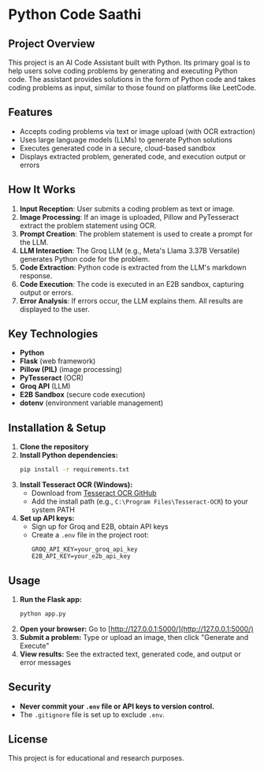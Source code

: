 # Python Code Saathi

## Project Overview
This project is an AI Code Assistant built with Python. Its primary goal is to help users solve coding problems by generating and executing Python code. The assistant provides solutions in the form of Python code and takes coding problems as input, similar to those found on platforms like LeetCode.

## Features
- Accepts coding problems via text or image upload (with OCR extraction)
- Uses large language models (LLMs) to generate Python solutions
- Executes generated code in a secure, cloud-based sandbox
- Displays extracted problem, generated code, and execution output or errors

## How It Works
1. **Input Reception**: User submits a coding problem as text or image.
2. **Image Processing**: If an image is uploaded, Pillow and PyTesseract extract the problem statement using OCR.
3. **Prompt Creation**: The problem statement is used to create a prompt for the LLM.
4. **LLM Interaction**: The Groq LLM (e.g., Meta's Llama 3.37B Versatile) generates Python code for the problem.
5. **Code Extraction**: Python code is extracted from the LLM's markdown response.
6. **Code Execution**: The code is executed in an E2B sandbox, capturing output or errors.
7. **Error Analysis**: If errors occur, the LLM explains them. All results are displayed to the user.

## Key Technologies
- **Python**
- **Flask** (web framework)
- **Pillow (PIL)** (image processing)
- **PyTesseract** (OCR)
- **Groq API** (LLM)
- **E2B Sandbox** (secure code execution)
- **dotenv** (environment variable management)

## Installation & Setup
1. **Clone the repository**
2. **Install Python dependencies:**
   ```bash
   pip install -r requirements.txt
   ```
3. **Install Tesseract OCR (Windows):**
   - Download from [Tesseract OCR GitHub](https://github.com/tesseract-ocr/tesseract)
   - Add the install path (e.g., `C:\Program Files\Tesseract-OCR`) to your system PATH
4. **Set up API keys:**
   - Sign up for Groq and E2B, obtain API keys
   - Create a `.env` file in the project root:
     ```env
     GROQ_API_KEY=your_groq_api_key
     E2B_API_KEY=your_e2b_api_key
     ```

## Usage
1. **Run the Flask app:**
   ```bash
   python app.py
   ```
2. **Open your browser:** Go to [http://127.0.0.1:5000/](http://127.0.0.1:5000/)
3. **Submit a problem:** Type or upload an image, then click "Generate and Execute"
4. **View results:** See the extracted text, generated code, and output or error messages

## Security
- **Never commit your `.env` file or API keys to version control.**
- The `.gitignore` file is set up to exclude `.env`.

## License
This project is for educational and research purposes.
